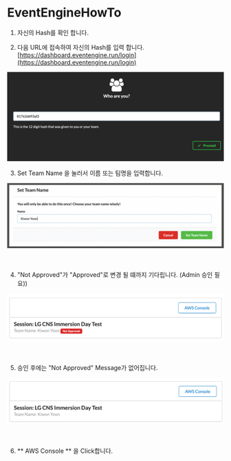 # EventEngineHowTo
1. 자신의 Hash를 확인 합니다. 


2. 다음 URL에 접속하여 자신의 Hash를 입력 합니다. 
[https://dashboard.eventengine.run/login](https://dashboard.eventengine.run/login)

![Alt](./images/ee-login.png "login page")


3. Set Team Name 을 눌러서 이름 또는 팀명을 입력합니다.

<kbd>   
<img src="images/set-team-name.png" />
</kbd>
<br /><br /><br />

4. "Not Approved"가 "Approved"로 변경 될 떄까지 기다립니다. (Admin 승인 필요))
<kbd>
<img src="images/waiting-approval.png" />
</kbd>
<br /><br /><br />


5. 승인 후에는 "Not Approved" Message가 없어집니다. 
<kbd>
<img src="images/approved.png" />
</kbd>
<br /><br /><br />

6. ** AWS Console ** 을 Click합니다. 


<br /><br /><br />

<br /><br /><br />

<br /><br /><br />

<br /><br /><br />


<br /><br />




